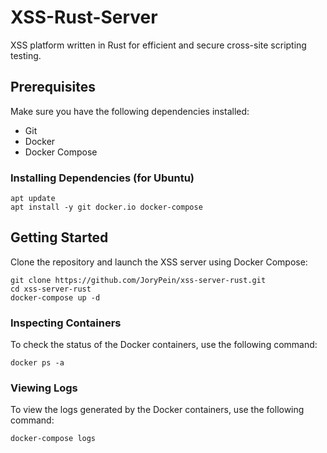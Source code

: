 # XSS-Rust-Server

XSS platform written in Rust for efficient and secure cross-site scripting testing.

## Prerequisites

Make sure you have the following dependencies installed:

- Git
- Docker
- Docker Compose

### Installing Dependencies (for Ubuntu)

```shell
apt update
apt install -y git docker.io docker-compose
```

## Getting Started

Clone the repository and launch the XSS server using Docker Compose:

```shell
git clone https://github.com/JoryPein/xss-server-rust.git
cd xss-server-rust
docker-compose up -d
```

### Inspecting Containers

To check the status of the Docker containers, use the following command:

```shell
docker ps -a
```

### Viewing Logs

To view the logs generated by the Docker containers, use the following command:

```shell
docker-compose logs
```
